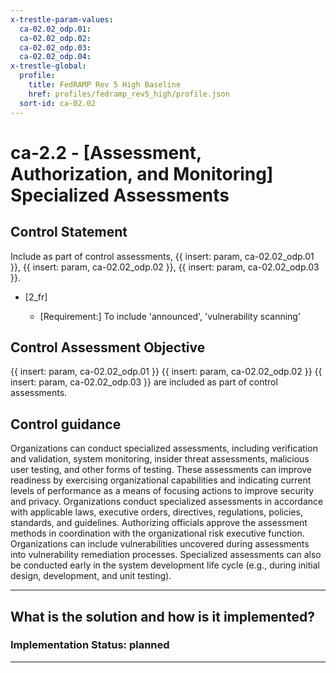 ```yaml
---
x-trestle-param-values:
  ca-02.02_odp.01:
  ca-02.02_odp.02:
  ca-02.02_odp.03:
  ca-02.02_odp.04:
x-trestle-global:
  profile:
    title: FedRAMP Rev 5 High Baseline
    href: profiles/fedramp_rev5_high/profile.json
  sort-id: ca-02.02
---
```


# ca-2.2 - \[Assessment, Authorization, and Monitoring\] Specialized Assessments

## Control Statement

Include as part of control assessments, {{ insert: param, ca-02.02_odp.01 }}, {{ insert: param, ca-02.02_odp.02 }}, {{ insert: param, ca-02.02_odp.03 }}.

- \[2_fr\]

  - \[Requirement:\] To include 'announced', 'vulnerability scanning'

## Control Assessment Objective

{{ insert: param, ca-02.02_odp.01 }} {{ insert: param, ca-02.02_odp.02 }} {{ insert: param, ca-02.02_odp.03 }} are included as part of control assessments.

## Control guidance

Organizations can conduct specialized assessments, including verification and validation, system monitoring, insider threat assessments, malicious user testing, and other forms of testing. These assessments can improve readiness by exercising organizational capabilities and indicating current levels of performance as a means of focusing actions to improve security and privacy. Organizations conduct specialized assessments in accordance with applicable laws, executive orders, directives, regulations, policies, standards, and guidelines. Authorizing officials approve the assessment methods in coordination with the organizational risk executive function. Organizations can include vulnerabilities uncovered during assessments into vulnerability remediation processes. Specialized assessments can also be conducted early in the system development life cycle (e.g., during initial design, development, and unit testing).

______________________________________________________________________

## What is the solution and how is it implemented?

<!-- For implementation status enter one of: implemented, partial, planned, alternative, not-applicable -->

<!-- Note that the list of rules under ### Rules: is read-only and changes will not be captured after assembly to JSON -->
<!-- Add control implementation description here for control: ca-2.2 -->

### Implementation Status: planned

______________________________________________________________________
